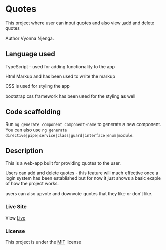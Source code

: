 # Quotes

This project where user can input quotes and also view ,add and delete quotes

Author Vyonna Njenga.

## Language used


TypeScript - used for adding functionality to the app

Html Markup and has been used to write the markup

CSS is used for styling the app

bootstrap css framework has been used for the styling as well

## Code scaffolding

Run `ng generate component component-name` to generate a new component. You can also use `ng generate directive|pipe|service|class|guard|interface|enum|module`.

## Description
This is a web-app built for providing quotes to the user.

Users can  add and delete quotes - this feature will much effective once a login system has been established but for now it just shows a basic exaple of how the project works.

users can also upvote and downvote quotes that they like or don't like.






### Live Site
View [Live]()
### License
This project is under the  [MIT](LICENSE.md) license